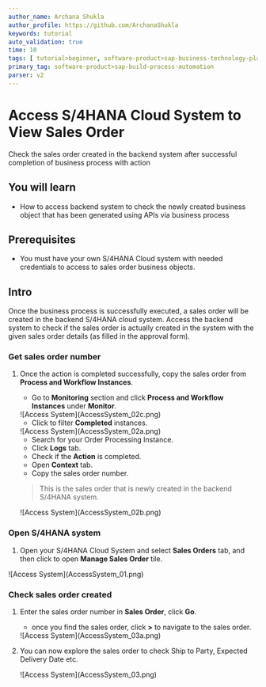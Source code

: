 ```yaml
---
author_name: Archana Shukla
author_profile: https://github.com/ArchanaShukla
keywords: tutorial
auto_validation: true
time: 10
tags: [ tutorial>beginner, software-product>sap-business-technology-platform]
primary_tag: software-product>sap-build-process-automation
parser: v2
---
```


# Access S/4HANA Cloud System to View Sales Order
<!-- description --> Check the sales order created in the backend system after successful completion of business process with action

## You will learn
- How to access backend system to check the newly created business object that has been generated using APIs via business process

## Prerequisites
- You must have your own S/4HANA Cloud system with needed credentials to access to sales order business objects.

## Intro
Once the business process is successfully executed, a sales order will be created in the backend S/4HANA cloud system. Access the backend system to check if the sales order is actually created in the system with the given sales order details (as filled in the approval form).

### Get sales order number

1. Once the action is completed successfully, copy the sales order from **Process and Workflow Instances**.
    - Go to **Monitoring** section and click **Process and Workflow Instances** under **Monitor**.

    <!-- border -->![Access System](AccessSystem_02c.png)

    - Click to filter **Completed** instances.

    <!-- border -->![Access System](AccessSystem_02a.png)

    - Search for your Order Processing Instance.
    - Click **Logs** tab.
    - Check if the **Action** is completed.
    - Open **Context** tab.
    - Copy the sales order number.

    > This is the sales order that is newly created in the backend S/4HANA system.

    <!-- border -->![Access System](AccessSystem_02b.png)

### Open S/4HANA system

1. Open your S/4HANA Cloud System and select **Sales Orders** tab, and then click to open **Manage Sales Order** tile.

<!-- border -->![Access System](AccessSystem_01.png)

### Check sales order created

1. Enter the sales order number in **Sales Order**, click **Go**.
    - once you find the sales order, click **>** to navigate to the sales order.  

    <!-- border -->![Access System](AccessSystem_03a.png)

2. You can now explore the sales order to check Ship to Party, Expected Delivery Date etc.

    <!-- border -->![Access System](AccessSystem_03.png)
